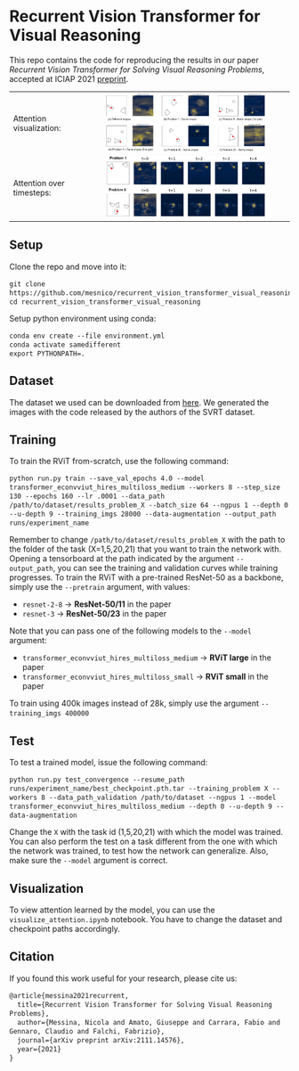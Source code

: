 # Recurrent Vision Transformer for Visual Reasoning

This repo contains the code for reproducing the results in our paper *Recurrent Vision Transformer for Solving Visual Reasoning Problems*, accepted at ICIAP 2021 [preprint](https://arxiv.org/abs/2111.14576).

<table>
    <tr><td>Attention visualization:</td>
        <td align="center"><img alt="Attention Visualization" src="figures/attentions.png" width="80%"></td></tr>
    <tr><td>Attention over timesteps:</td>
        <td align="center"><img alt="Attention Visualization" src="figures/timesteps.png" width="80%"></td></tr>
</table>
    
## Setup
Clone the repo and move into it:
```
git clone https://github.com/mesnico/recurrent_vision_transformer_visual_reasoning
cd recurrent_vision_transformer_visual_reasoning
```

Setup python environment using conda:
```
conda env create --file environment.yml
conda activate samedifferent
export PYTHONPATH=.
```

## Dataset
The dataset we used can be downloaded from [here](https://drive.google.com/drive/folders/1sseFn00q2PBbn1r_qTFnHv-4VCTgwnYQ?usp=sharing).
We generated the images with the code released by the authors of the SVRT dataset.

## Training
To train the RViT from-scratch, use the following command:
```
python run.py train --save_val_epochs 4.0 --model transformer_econvviut_hires_multiloss_medium --workers 8 --step_size 130 --epochs 160 --lr .0001 --data_path /path/to/dataset/results_problem_X --batch_size 64 --ngpus 1 --depth 0 --u-depth 9 --training_imgs 28000 --data-augmentation --output_path runs/experiment_name
```
Remember to change `/path/to/dataset/results_problem_X` with the path to the folder of the task (X=1,5,20,21) that you want to train the network with.
Opening a tensorboard at the path indicated by the argument `--output_path`, you can see the training and validation curves while training progresses.
To train the RViT with a pre-trained ResNet-50 as a backbone, simply use the `--pretrain` argument, with values:
- `resnet-2-8` &rarr; **ResNet-50/11** in the paper
- `resnet-3` &rarr; **ResNet-50/23** in the paper

Note that you can pass one of the following models to the `--model` argument:

- `transformer_econvviut_hires_multiloss_medium`  &rarr; **RViT large** in the paper
- `transformer_econvviut_hires_multiloss_small`  &rarr; **RViT small** in the paper

To train using 400k images instead of 28k, simply use the argument `--training_imgs 400000`

## Test
To test a trained model, issue the following command:
```
python run.py test_convergence --resume_path runs/experiment_name/best_checkpoint.pth.tar --training_problem X --workers 8 --data_path_validation /path/to/dataset --ngpus 1 --model transformer_econvviut_hires_multiloss_medium --depth 0 --u-depth 9 --data-augmentation
```
Change the `X` with the task id (1,5,20,21) with which the model was trained. You can also perform the test on a task different from the one with which the network was trained, to test how the network can generalize.
Also, make sure the `--model` argument is correct.

## Visualization
To view attention learned by the model, you can use the `visualize_attention.ipynb` notebook. You have to change the dataset and checkpoint paths accordingly.

## Citation
If you found this work useful for your research, please cite us:

    @article{messina2021recurrent,
      title={Recurrent Vision Transformer for Solving Visual Reasoning Problems},
      author={Messina, Nicola and Amato, Giuseppe and Carrara, Fabio and Gennaro, Claudio and Falchi, Fabrizio},
      journal={arXiv preprint arXiv:2111.14576},
      year={2021}
    }
